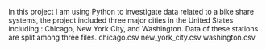 In this project I am using Python to investigate data related to a bike share systems, the project included three major cities in the United States including : Chicago, New York City, and Washington.
Data of these stations are split among three files.
chicago.csv
new_york_city.csv
washington.csv